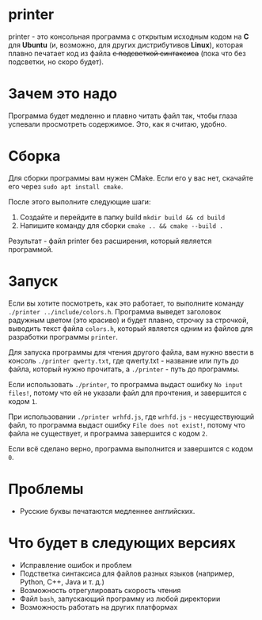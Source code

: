 # printer
printer - это консольная программа с открытым исходным кодом на **C** для **Ubuntu** (и, возможно, для других дистрибутивов **Linux**), которая плавно печатает код из файла ~~с подсветкой синтаксиса~~ (пока что без подсветки, но скоро будет).

# Зачем это надо
Программа будет медленно и плавно читать файл так, чтобы глаза успевали просмотреть содержимое. Это, как я считаю, удобно.

# Сборка
Для сборки программы вам нужен CMake. Если его у вас нет, скачайте его через `sudo apt install cmake`.

После этого выполните следующие шаги:
1. Создайте и перейдите в папку build `mkdir build && cd build`
2. Напишите команду для сборки `cmake .. && cmake --build .`

Результат - файл printer без расширения, который является программой.

# Запуск
Если вы хотите посмотреть, как это работает, то выполните команду `./printer ../include/colors.h`. Программа выведет заголовок радужным цветом (это красиво) и будет плавно, строчку за строчкой, выводить текст файла `colors.h`, который является одним из файлов для разработки программы `printer`.

Для запуска программы для чтения другого файла, вам нужно ввести в консоль `./printer qwerty.txt`, где qwerty.txt - название или путь до файла, который нужно прочитать, а `./printer` - путь до программы.

Если использовать `./printer`, то программа выдаст ошибку `No input files!`, потому что ей не указали файл для прочтения, и завершится с кодом `1`.

При использовании `./printer wrhfd.js`, где `wrhfd.js` - несуществующий файл, то программа выдаст ошибку `File does not exist!`, потому что файла не существует, и программа завершится с кодом `2`.

Если всё сделано верно, программа выполнится и завершится с кодом `0`.

# Проблемы
- Русские буквы печатаются медленнее английских.

# Что будет в следующих версиях
- Исправление ошибок и проблем
- Подстветка синтаксиса для файлов разных языков (например, Python, C++, Java и т. д.)
- Возможность отрегулировать скорость чтения
- Файл `bash`, запускающий программу из любой директории
- Возможность работать на других платформах
